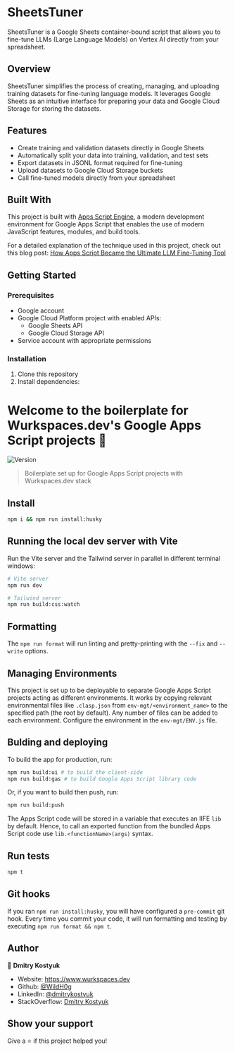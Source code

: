 # SheetsTuner

SheetsTuner is a Google Sheets container-bound script that allows you to fine-tune LLMs (Large Language Models) on Vertex AI directly from your spreadsheet.

## Overview

SheetsTuner simplifies the process of creating, managing, and uploading training datasets for fine-tuning language models. It leverages Google Sheets as an intuitive interface for preparing your data and Google Cloud Storage for storing the datasets.

## Features

- Create training and validation datasets directly in Google Sheets
- Automatically split your data into training, validation, and test sets
- Export datasets in JSONL format required for fine-tuning
- Upload datasets to Google Cloud Storage buckets
- Call fine-tuned models directly from your spreadsheet

## Built With

This project is built with [Apps Script Engine](https://github.com/WildH0g/apps-script-engine-template), a modern development environment for Google Apps Script that enables the use of modern JavaScript features, modules, and build tools.

For a detailed explanation of the technique used in this project, check out this blog post: [How Apps Script Became the Ultimate LLM Fine-Tuning Tool](https://medium.com/itnext/how-apps-script-became-the-ultimate-llm-fine-tuning-tool-a8e91de9f2f5?sk=ed5a7b4dab97346629632d9f506af877)

## Getting Started

### Prerequisites

- Google account
- Google Cloud Platform project with enabled APIs:
  - Google Sheets API
  - Google Cloud Storage API
- Service account with appropriate permissions

### Installation

1. Clone this repository
2. Install dependencies:
# Welcome to the boilerplate for Wurkspaces.dev's Google Apps Script projects 👋

![Version](https://img.shields.io/badge/version-1.0.0-blue.svg?cacheSeconds=2592000)

> Boilerplate set up for Google Apps Script projects with Wurkspaces.dev stack

## Install

```sh
npm i && npm run install:husky
```

## Running the local dev server with Vite

Run the Vite server and the Tailwind server in parallel in different terminal windows:

```sh
# Vite server
npm run dev
```

```sh
# Tailwind server
npm run build:css:watch
```

## Formatting

The `npm run format` will run linting and pretty-printing with the `--fix` and `--write` options.

## Managing Environments

This project is set up to be deployable to separate Google Apps Script projects acting as different environments. It works by copying relevant environmental files like `.clasp.json` from `env-mgt/<environment_name>` to the specified path (the root by default). Any number of files can be added to each environment. Configure the environment in the `env-mgt/ENV.js` file.

## Bulding and deploying

To build the app for production, run:

```sh
npm run build:ui # to build the client-side
npm run build:gas # to build Google Apps Script library code
```

Or, if you want to build then push, run:

```sh
npm run build:push
```

The Apps Script code will be stored in a variable that executes an IIFE `lib` by default. Hence, to call an exported function from the bundled Apps Script code use `lib.<functionName>(args)` syntax.

## Run tests

```sh
npm t
```

## Git hooks

If you ran `npm run install:husky`, you will have configured a `pre-commit` git hook. Every time you commit your code, it will run formatting and testing by executing `npm run format && npm t`.

## Author

👤 **Dmitry Kostyuk**

- Website: https://www.wurkspaces.dev
- Github: [@WildH0g](https://github.com/WildH0g)
- LinkedIn: [@dmitrykostyuk](https://linkedin.com/in/dmitrykostyuk)
- StackOverflow: [Dmitry Kostyuk](https://stackoverflow.com/users/13229211/dmitry-kostyuk)

## Show your support

Give a ⭐️ if this project helped you!

